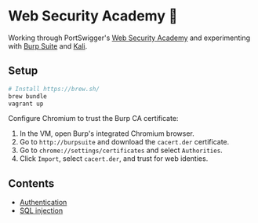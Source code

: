 # Web Security Academy :school:
Working through PortSwigger's [Web Security Academy](https://portswigger.net/web-security) and experimenting with [Burp Suite](https://portswigger.net/burp) and [Kali](https://www.kali.org/).

## Setup
```sh
# Install https://brew.sh/
brew bundle
vagrant up
```
Configure Chromium to trust the Burp CA certificate:

1. In the VM, open Burp's integrated Chromium browser.
2. Go to `http://burpsuite` and download the `cacert.der` certificate.
3. Go to `chrome://settings/certificates` and select `Authorities`.
4. Click `Import`, select `cacert.der`, and trust for web identies.

## Contents
- [Authentication](authentication/README.md)
- [SQL injection](sql-injection/README.md)